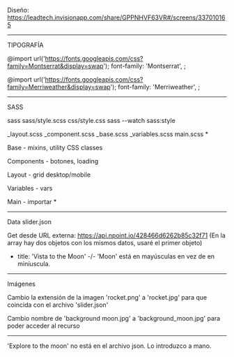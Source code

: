 Diseño: https://leadtech.invisionapp.com/share/GPPNHVF63VR#/screens/337010165

********************************************************

TIPOGRAFÍA

@import url('https://fonts.googleapis.com/css?family=Montserrat&display=swap');
font-family: 'Montserrat', ;

@import url('https://fonts.googleapis.com/css?family=Merriweather&display=swap');
font-family: 'Merriweather', ;

********************************************************

SASS

sass sass/style.scss css/style.css
sass --watch sass:style

_layout.scss
_component.scss
_base.scss
_variables.scss
main.scss
*

Base - mixins, utility CSS classes

Components - botones, loading

Layout - grid desktop/mobile

Variables - vars

Main - importar *


*******************************************************

Data slider.json

Get desde URL externa: https://api.npoint.io/428466d6262b85c32f71
(En la array hay dos objetos con los mismos datos, usaré el primer objeto)

- title: 'Vista to the Moon' -/- 'Moon' está en mayúsculas en vez de en miníuscula.

*******************************************************

Imágenes

Cambio la extensión de la imagen 'rocket.png' a 'rocket.jpg' para que coincida con el archivo 'slider.json'

Cambio nombre de 'background moon.jpg' a 'background_moon.jpg' para poder acceder al recurso


*******************************************************

'Explore to the moon' no está en el archivo json. Lo introduzco a mano.